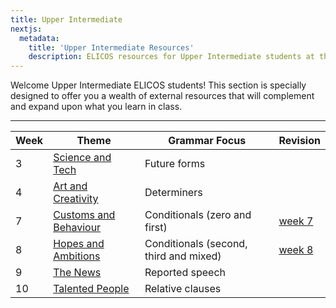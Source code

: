 ```yaml
---
title: Upper Intermediate
nextjs:
  metadata:
    title: 'Upper Intermediate Resources'
    description: ELICOS resources for Upper Intermediate students at the CEFR B1 or B2 levels.
---
```


Welcome Upper Intermediate ELICOS students! This section is specially designed to offer you a wealth of external resources that will complement and expand upon what you learn in class.

---

<!--

| 1    | [Relationships](/upper/week01)          | Present tenses                |   |
| 2    | [Storytelling](/upper/week02)           | Past tenses                   |   |
| 5    | [Development](/upper/week05)           | Gerunds and infinitives       |   |
| 6    | [Alternative Travel](/upper/week06)     | Negatives and questions       |   |
| 11   | [Knowledge and Learning](/upper/week11) | Modals                        |   |
| 12   | [Money](/upper/week12)                  | Adverbs                       |   |

 -->

| Week | Theme                                  | Grammar Focus                          | Revision                         |
| ---- | -------------------------------------- | -------------------------------------- | -------------------------------- |
| 3    | [Science and Tech](/upper/week03)      | Future forms                           |                                  |
| 4    | [Art and Creativity](/upper/week04)    | Determiners                            |                                  |
| 7    | [Customs and Behaviour](/upper/week07) | Conditionals (zero and first)          | [week 7](/upper/week07/revision) |
| 8    | [Hopes and Ambitions](/upper/week08)   | Conditionals (second, third and mixed) | [week 8](/upper/week08/revision) |
| 9    | [The News](/upper/week09)              | Reported speech                        |                                  |
| 10   | [Talented People](/upper/week10)       | Relative clauses                       |                                  |
